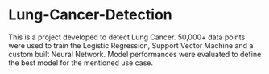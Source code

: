 # Lung-Cancer-Detection
This is a project developed to detect Lung Cancer. 50,000+ data points were used to train the Logistic Regression, Support Vector Machine and a custom built Neural Network. Model performances were evaluated to define the best model for the mentioned use case.

